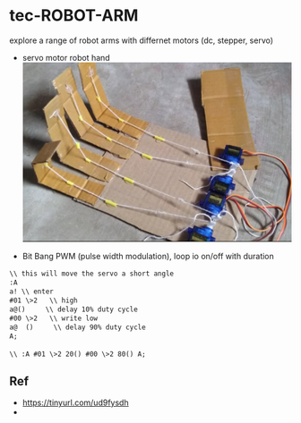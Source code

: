 # tec-ROBOT-ARM

explore a range of robot arms with differnet motors (dc, stepper, servo)

- servo motor robot hand
![](https://github.com/SteveJustin1963/tec-ROBOT-ARM/blob/master/pics/11.png)


- Bit Bang PWM (pulse width modulation), loop io on/off with duration
``` 
\\ this will move the servo a short angle
:A
a! \\ enter 
#01 \>2   \\ high
a@()     \\ delay 10% duty cycle
#00 \>2   \\ write low
a@  ()     \\ delay 90% duty cycle
A;

\\ :A #01 \>2 20() #00 \>2 80() A;
```






## Ref 
- https://tinyurl.com/ud9fysdh
- 
